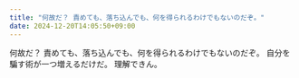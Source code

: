 ```yaml
---
title: "何故だ？ 責めても、落ち込んでも、何を得られるわけでもないのだぞ。"
date: 2024-12-20T14:05:50+09:00
---
```

何故だ？
責めても、落ち込んでも、何を得られるわけでもないのだぞ。
自分を騙す術が一つ増えるだけだ。
理解できん。
